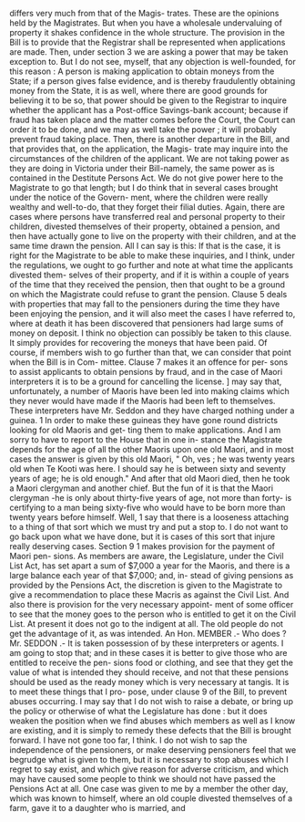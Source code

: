 differs very much from that of the Magis- trates. These are the opinions held by the Magistrates. But when you have a wholesale undervaluing of property it shakes confidence in the whole structure. The provision in the Bill is to provide that the Registrar shall be represented when applications are made. Then, under section 3 we are asking a power that may be taken exception to. But I do not see, myself, that any objection is well-founded, for this reason : A person is making application to obtain moneys from the State; if a person gives false evidence, and is thereby fraudulently obtaining money from the State, it is as well, where there are good grounds for believing it to be so, that power should be given to the Registrar to inquire whether the applicant has a Post-office Savings-bank account; because if fraud has taken place and the matter comes before the Court, the Court can order it to be done, and we may as well take the power ; it will probably prevent fraud taking place. Then, there is another departure in the Bill, and that provides that, on the application, the Magis- trate may inquire into the circumstances of the children of the applicant. We are not taking power as they are doing in Victoria under their Bill-namely, the same power as is contained in the Destitute Persons Act. We do not give power here to the Magistrate to go that length; but I do think that in several cases brought under the notice of the Govern- ment, where the children were really wealthy and well-to-do, that they forget their filial duties. Again, there are cases where persons have transferred real and personal property to their children, divested themselves of their property, obtained a pension, and then have actually gone to live on the property with their children, and at the same time drawn the pension. All I can say is this: If that is the case, it is right for the Magistrate to be able to make these inquiries, and I think, under the regulations, we ought to go further and note at what time the applicants divested them- selves of their property, and if it is within a couple of years of the time that they received the pension, then that ought to be a ground on which the Magistrate could refuse to grant the pension. Clause 5 deals with properties that may fall to the pensioners during the time they have been enjoying the pension, and it will also meet the cases I have referred to, where at death it has been discovered that pensioners had large sums of money on deposit. I think no objection can possibly be taken to this clause. It simply provides for recovering the moneys that have been paid. Of course, if members wish to go further than that, we can consider that point when the Bill is in Com- mittee. Clause 7 makes it an offence for per- sons to assist applicants to obtain pensions by fraud, and in the case of Maori interpreters it is to be a ground for cancelling the license. ] may say that, unfortunately, a number of Maoris have been led into making claims which they never would have made if the Maoris had been left to themselves. These interpreters have Mr. Seddon and they have charged nothing under a guinea. 1 <!-- PageHeader="1" --> In order to make these guineas they have gone round districts looking for old Maoris and get- ting them to make applications. And I am sorry to have to report to the House that in one in- stance the Magistrate depends for the age of all the other Maoris upon one old Maori, and in most cases the answer is given by this old Maori, " Oh, ves ; he was twenty years old when Te Kooti was here. I should say he is between sixty and seventy years of age; he is old enough." And after that old Maori died, then he took a Maori clergyman and another chief. But the fun of it is that the Maori clergyman -he is only about thirty-five years of age, not more than forty- is certifying to a man being sixty-five who would have to be born more than twenty years before himself. Well, 1 say that there is a looseness attaching to a thing of that sort which we must try and put a stop to. I do not want to go back upon what we have done, but it is cases of this sort that injure really deserving cases. Section 9 1 makes provision for the payment of Maori pen- sions. As members are aware, the Legislature, under the Civil List Act, has set apart a sum of $7,000 a year for the Maoris, and there is a large balance each year of that $7,000; and, in- stead of giving pensions as provided by the Pensions Act, the discretion is given to the Magistrate to give a recommendation to place these Macris as against the Civil List. And also there is provision for the very necessary appoint- ment of some officer to see that the money goes to the person who is entitled to get it on the Civil List. At present it does not go to the indigent at all. The old people do not get the advantage of it, as was intended. An Hon. MEMBER .- Who does ? Mr. SEDDON .- It is taken possession of by these interpreters or agents. I am going to stop that; and in these cases it is better to give those who are entitled to receive the pen- sions food or clothing, and see that they get the value of what is intended they should receive, and not that these pensions should be used as the ready money which is very necessary at tangis. It is to meet these things that I pro- pose, under clause 9 of the Bill, to prevent abuses occurring. I may say that I do not wish to raise a debate, or bring up the policy or otherwise of what the Legislature has done : but it does weaken the position when we find abuses which members as well as I know are existing, and it is simply to remedy these defects that the Bill is brought forward. I have not gone too far, I think. I do not wish to sap the independence of the pensioners, or make deserving pensioners feel that we begrudge what is given to them, but it is necessary to stop abuses which I regret to say exist, and which give reason for adverse criticism, and which may have caused some people to think we should not have passed the Pensions Act at all. One case was given to me by a member the other day, which was known to himself, where an old couple divested themselves of a farm, gave it to a daughter who is married, and 